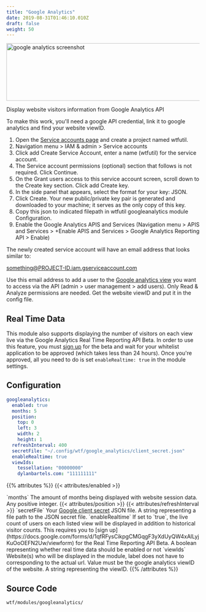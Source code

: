```yaml
---
title: "Google Analytics"
date: 2019-08-31T01:46:10.010Z
draft: false
weight: 50
---
```


<img src="/imgs/modules/google_analytics.png" class="screenshot" width="600" height="150" alt="google analytics screenshot"/>

Display website visitors information from Google Analytics API

To make this work, you'll need a google API credential, link it to google analytics and find your website viewID.

1. Open the [Service accounts page](https://console.developers.google.com/iam-admin/serviceaccounts) and create a project named wtfutil.
1. Navigation menu > IAM & admin > Service accounts
1. Click add Create Service Account, enter a name (wtfutil) for the service account.
1. The Service account permissions (optional) section that follows is not required. Click Continue.
1. On the Grant users access to this service account screen, scroll down to the Create key section. Click add Create key.
1. In the side panel that appears, select the format for your key: JSON.
1. Click Create. Your new public/private key pair is generated and downloaded to your machine; it serves as the only copy of this key.
1. Copy this json to indicated filepath in wtfutil googleanalytics module Configuration.
1. Enable the Google Analytics APIS and Services (Navigation menu > APIS and Services > +Enable APIS and Services > Google Analytics Reporting API > Enable)

The newly created service account will have an email address that looks similar to:

something@PROJECT-ID.iam.gserviceaccount.com

Use this email address to add a user to the [Google analytics view](https://analytics.google.com/analytics/web/) you want to access via the API (admin > user management > add users). Only Read & Analyze permissions are needed. Get the website viewID and put it in the config file.

## Real Time Data

This module also supports displaying the number of visitors on each view live via the Google Analytics Real Time Reporting API Beta. In order to use this feature, you must [sign up](https://docs.google.com/forms/d/1qfRFysCikpgCMGqgF3yXdUyQW4xAlLyjKuOoOEFN2Uw/viewform) for the beta and wait for your whitelist application to be approved (which takes less than 24 hours). Once you're approved, all you need to do is set `enableRealtime: true` in the module settings.

## Configuration

```yaml
googleanalytics:
  enabled: true
  months: 5
  position:
    top: 0
    left: 3
    width: 2
    height: 1
  refreshInterval: 400
  secretFile: "~/.config/wtf/google_analytics/client_secret.json"
  enableRealtime: true
  viewIds:
    tessellation: "00000000"
    dylanbartels.com: "111111111"
```

{{% attributes %}}
  {{< attributes/enabled >}}
  <tr>
    <td>`months`</td>
    <td>The amount of months being displayed with website session data.</td>
    <td>Any positive integer.</td>
  </tr>
  {{< attributes/position >}}
  {{< attributes/refreshInterval >}}
  <tr>
    <td>`secretFile`</td>
    <td>Your <a href="https://developers.google.com/sheets/api/quickstart/go">Google client secret</a> JSON file.</td>
    <td>A string representing a file path to the JSON secret file.</td>
  </tr>
  <tr>
    <td>`enableRealtime`</td>
    <td>If set to `true`, the live count of users on each listed view will be displayed in addition to historical visitor counts.  This requires you to [sign up](https://docs.google.com/forms/d/1qfRFysCikpgCMGqgF3yXdUyQW4xAlLyjKuOoOEFN2Uw/viewform) for the Real Time Reporting API Beta.</td>
    <td>A boolean representing whether real time data should be enabled or not</td>
  </tr>
  <tr>
    <td>`viewIds`</td>
    <td>Website(s) who will be displayed in the module, label does not have to corresponding to the actual url. Value must be the google analytics viewID of the website.</td>
    <td>A string representing the viewID.</td>
  </tr>
{{% /attributes %}}

## Source Code

```bash
wtf/modules/googleanalytics/
```
